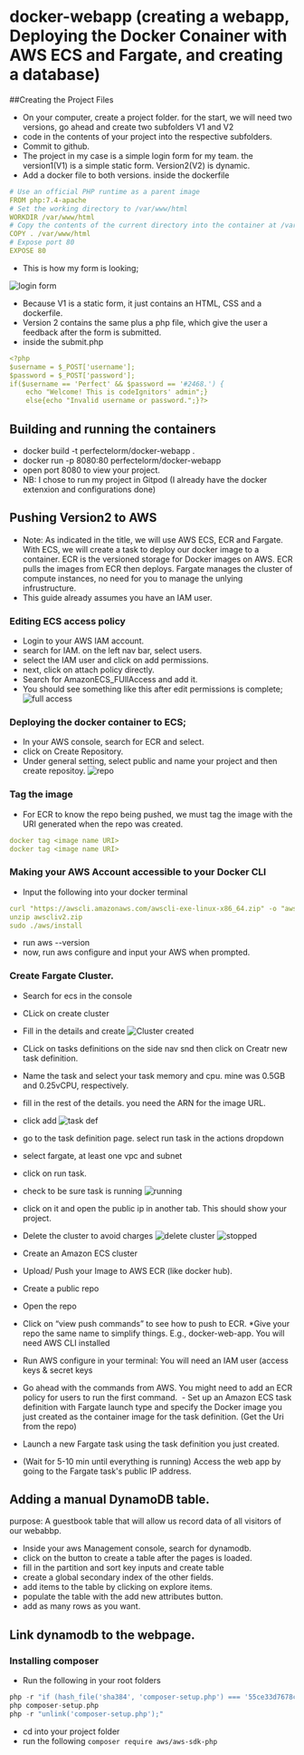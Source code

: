 # docker-webapp (creating a webapp, Deploying the Docker Conainer with AWS ECS and Fargate, and creating a database)
##Creating the Project Files
- On your computer, create a project folder. for the start, we will need two versions, go ahead and create two subfolders V1 and V2
- code in the contents of your project into the respective subfolders.
- Commit to github. 
- The project in my case is a simple login form for my team. the version1(V1) is a simple static form. Version2(V2) is dynamic.
- Add a docker file to both versions.
inside the dockerfile
```yaml
# Use an official PHP runtime as a parent image
FROM php:7.4-apache
# Set the working directory to /var/www/html
WORKDIR /var/www/html
# Copy the contents of the current directory into the container at /var/www/html
COPY . /var/www/html
# Expose port 80
EXPOSE 80
```
- This is how my form is looking;

![login form](https://user-images.githubusercontent.com/68542385/230667621-83c4fd17-45e6-45c2-813f-0c64cfd9631e.PNG)

- Because V1 is a static form, it just contains an HTML, CSS and a dockerfile.
- Version 2 contains the same plus a php file, which give the user a feedback after the form is submitted.
- inside the submit.php
```yaml
<?php
$username = $_POST['username'];
$password = $_POST['password'];
if($username == 'Perfect' && $password == '#2468.') {
    echo "Welcome! This is codeIgnitors' admin";} 
    else{echo "Invalid username or password.";}?>
```

## Building and running the containers
- docker build -t perfectelorm/docker-webapp .
- docker run -p 8080:80 perfectelorm/docker-webapp
- open port 8080 to view your project.
- NB: I chose to run my project in Gitpod (I already have the docker extenxion and configurations done)

## Pushing Version2 to AWS
- Note: As indicated in the title, we will use AWS ECS, ECR and Fargate. With ECS, we will create a task to deploy our docker image to a container. ECR is the versioned storage for Docker images on AWS. ECR pulls the images from ECR then deploys. Fargate manages the cluster of compute instances, no need for you to manage the unlying infrustructure.
- This guide already assumes you have an IAM user.

### Editing ECS access policy
- Login to your AWS IAM account.
- search for IAM. on the left nav bar, select users.
- select the IAM user and click on add permissions.
- next, click on attach policy directly.
-  Search for AmazonECS_FUllAccess and add it.
- You should see something like this after edit permissions is complete;
![full access](https://user-images.githubusercontent.com/68542385/231045547-fe18a3c1-04ec-4145-98bb-7dc4de9e217c.PNG)

### Deploying the docker container to ECS;
- In your AWS console, search for ECR and select.
- click on Create Repository.
- Under general setting, select public and name your project and then create repositoy.
![repo](https://user-images.githubusercontent.com/68542385/231046975-ab475da1-ddc1-412c-913c-c8b987837846.png)

### Tag the image
- For ECR to know the repo being pushed, we must tag the image with the URI generated when the repo was created.
```yaml
docker tag <image name URI>
docker tag <image name URI>
```

### Making your AWS Account accessible to your Docker CLI
- Input the following into your docker terminal
```yaml
curl "https://awscli.amazonaws.com/awscli-exe-linux-x86_64.zip" -o "awscliv2.zip"
unzip awscliv2.zip
sudo ./aws/install
```
- run aws --version
- now, run aws configure and input your AWS when prompted.

### Create Fargate Cluster.
- Search for ecs in the console
- CLick on create cluster
- Fill in the details and create
![Cluster created](https://user-images.githubusercontent.com/68542385/231052739-148dd8de-a21b-4534-abe8-fa2331cb60ee.PNG)
- CLick on tasks definitions on the side nav snd then click on Creatr new task definition.
- Name the task and select your task memory and cpu. mine was 0.5GB and 0.25vCPU, respectively.
- fill in the rest of the details. you need the ARN for the image URL.
- click add
![task def](https://user-images.githubusercontent.com/68542385/231055402-f362b613-851a-4591-9005-46ee86597b4c.PNG)
- go to the task definition page. select run task in the actions dropdown
- select fargate, at least one vpc and subnet
- click on run task.
- check to be sure task is running
![running](https://user-images.githubusercontent.com/68542385/231055593-dc4e70b4-270e-4167-be50-6a6595d64d92.PNG)
- click on it and open the public ip in another tab. This should show your project.
- Delete the cluster to avoid charges
![delete cluster](https://user-images.githubusercontent.com/68542385/231057175-9924f486-6061-405d-a9c9-7209ea2e032c.PNG)
![stopped](https://user-images.githubusercontent.com/68542385/231057177-25d5f1ea-8e09-4f49-aebe-946fd61f0bd6.PNG)


- Create an Amazon ECS cluster
- Upload/ Push your Image to AWS ECR (like docker hub).
- Create a public repo
- Open the repo
- Click on “view push commands” to see how to push to ECR. *Give your repo the same name to simplify things. E.g., docker-web-app. You will need AWS CLI installed
- Run AWS configure in your terminal: You will need an IAM user (access keys & secret keys
- Go ahead with the commands from AWS. You might need to add an ECR policy for users to run the first command.
 - Set up an Amazon ECS task definition with Fargate launch type and specify the Docker image you just created as the container image for the task definition. (Get the Uri from the repo)
- Launch a new Fargate task using the task definition you just created.  
- (Wait for 5-10 min until everything is running) Access the web app by going to the Fargate task's public IP address.

## Adding a manual DynamoDB table.
purpose: A guestbook table that will allow us record data of all visitors of our webabbp.
- Inside your aws Management console, search for dynamodb. 
- click on the button to create a table after the pages is loaded. 
- fill in the partition and sort key inputs and create table 
- create a global secondary index of the other fields. 
- add items to the table by clicking on explore items.
- populate the table with the add new attributes button. 
- add as many rows as you want. 

## Link dynamodb to the webpage.
### Installing composer
- Run the following in your root folders
```php -r "copy('https://getcomposer.org/installer', 'composer-setup.php');"
php -r "if (hash_file('sha384', 'composer-setup.php') === '55ce33d7678c5a611085589f1f3ddf8b3c52d662cd01d4ba75c0ee0459970c2200a51f492d557530c71c15d8dba01eae') { echo 'Installer verified'; } else { echo 'Installer corrupt'; unlink('composer-setup.php'); } echo PHP_EOL;"
php composer-setup.php
php -r "unlink('composer-setup.php');"
```
- cd into your project folder
- run the following
```composer require aws/aws-sdk-php```
